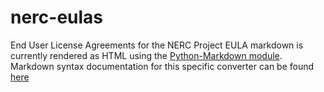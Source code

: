 # nerc-eulas
End User License Agreements for the NERC Project
EULA markdown is currently rendered as HTML using the [Python-Markdown module](https://python-markdown.github.io).
Markdown syntax documentation for this specific converter can be found [here](https://daringfireball.net/projects/markdown/syntax)
